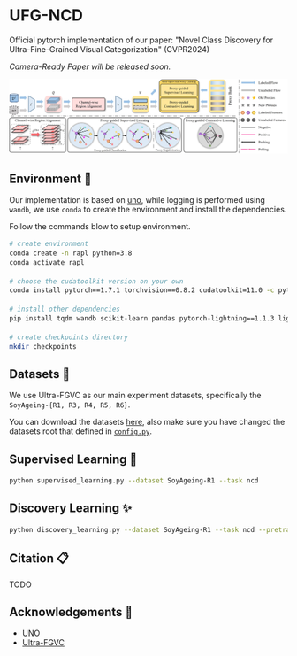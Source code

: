 # UFG-NCD
Official pytorch implementation of our paper: "Novel Class Discovery for Ultra-Fine-Grained Visual Categorization" (CVPR2024)

*Camera-Ready Paper will be released soon.*

![overview](./assets/overview.jpg)

## Environment :snake:

Our implementation is based on [uno](https://github.com/DonkeyShot21/UNO), while logging is performed using `wandb`, we use `conda` to create the environment and install the dependencies.

Follow the commands blow to setup environment.

```bash
# create environment
conda create -n rapl python=3.8
conda activate rapl

# choose the cudatoolkit version on your own
conda install pytorch==1.7.1 torchvision==0.8.2 cudatoolkit=11.0 -c pytorch

# install other dependencies
pip install tqdm wandb scikit-learn pandas pytorch-lightning==1.1.3 lightning-bolts==0.3.0 

# create checkpoints directory
mkdir checkpoints
```

## Datasets :floppy_disk:

We use Ultra-FGVC as our main experiment datasets, specifically the `SoyAgeing-{R1, R3, R4, R5, R6}`.

You can download the datasets [here](https://github.com/XiaohanYu-GU/Ultra-FGVC), also make sure you have changed the datasets root that defined in [`config.py`](./config.py).

## Supervised Learning :star2:

```bash
python supervised_learning.py --dataset SoyAgeing-R1 --task ncd
```

## Discovery Learning :sparkles:

```bash
python discovery_learning.py --dataset SoyAgeing-R1 --task ncd --pretrained ncd-supervised-SoyAgeing-R1-pc2.0-cra0.6-reg1.0.pth
```

## Citation :clipboard:

TODO

## Acknowledgements :gift:

- [UNO](https://github.com/DonkeyShot21/UNO)
- [Ultra-FGVC](https://github.com/XiaohanYu-GU/Ultra-FGVC)